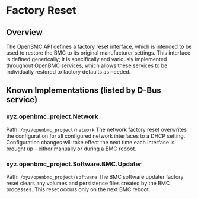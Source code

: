 # Factory Reset

## Overview

The OpenBMC API defines a factory reset interface, which is intended to be used
to restore the BMC to its original manufacturer settings. This interface is
defined generically; it is specifically and variously implemented throughout
OpenBMC services, which allows these services to be individually restored to
factory defaults as needed.

## Known Implementations (listed by D-Bus service)

### xyz.openbmc_project.Network

Path: `/xyz/openbmc_project/network`
The network factory reset overwrites the configuration for all configured
network interfaces to a DHCP setting. Configuration changes will take effect
the next time each interface is brought up - either manually or during a BMC
reboot.

### xyz.openbmc_project.Software.BMC.Updater

Path: `/xyz/openbmc_project/software`
The BMC software updater factory reset clears any volumes and persistence files
created by the BMC processes. This reset occurs only on the next BMC reboot.
